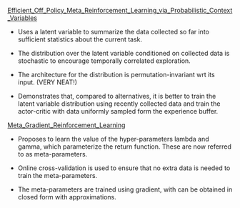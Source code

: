 [Efficient_Off_Policy_Meta_Reinforcement_Learning_via_Probabilistic_Context_Variables](Efficient_Off_Policy_Meta_Reinforcement_Learning_via_Probabilistic_Context_Variables.pdf)

- Uses a latent variable to summarize the data collected so far into sufficient statistics about the current task.

- The distribution over the latent variable conditioned on collected data is stochastic to encourage temporally correlated exploration.

- The architecture for the distribution is permutation-invariant wrt its input. (VERY NEAT!)

- Demonstrates that, compared to alternatives, it is better to train the latent variable distribution using recently collected data and train the actor-critic with data uniformly sampled form the experience buffer.

[Meta_Gradient_Reinforcement_Learning](Meta_Gradient_Reinforcement_Learning.pdf)

- Proposes to learn the value of the hyper-parameters lambda and gamma, which parameterize the return function. These are now referred to as meta-parameters.

- Online cross-validation is used to ensure that no extra data is needed to train the meta-parameters.

- The meta-parameters are trained using gradient, with can be obtained in closed form with approximations.
